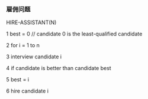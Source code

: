 ### 雇佣问题

HIRE-ASSISTANT(N)

1 best = 0          // candidate 0 is the least-qualified candidate

2 for i = 1 to n

3   interview candidate i

4   if candidate is better than candidate best

5       best = i

6       hire candidate i  